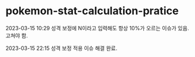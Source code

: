 # pokemon-stat-calculation-pratice

2023-03-15 10:29
성격 보정에 N이라고 입력해도 항상 10%가 오르는 이슈가 있음.
고쳐야 함.

2023-03-15 22:15
성격 보정 적용 이슈 해결 완료.
